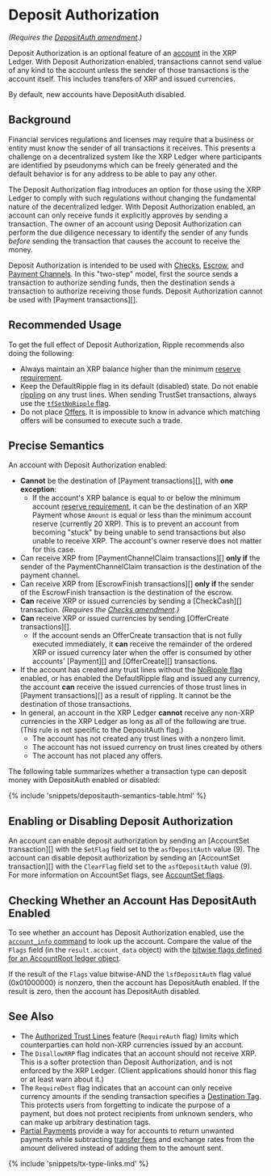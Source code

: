 # Deposit Authorization

_(Requires the [DepositAuth amendment](reference-amendments.html#depositauth).)_

Deposit Authorization is an optional feature of an [account](concept-accounts.html) in the XRP Ledger. With Deposit Authorization enabled, transactions cannot send value of any kind to the account unless the sender of those transactions is the account itself. This includes transfers of XRP and issued currencies.

By default, new accounts have DepositAuth disabled.

## Background

Financial services regulations and licenses may require that a business or entity must know the sender of all transactions it receives. This presents a challenge on a decentralized system like the XRP Ledger where participants are identified by pseudonyms which can be freely generated and the default behavior is for any address to be able to pay any other.

The Deposit Authorization flag introduces an option for those using the XRP Ledger to comply with such regulations without changing the fundamental nature of the decentralized ledger. With Deposit Authorization enabled, an account can only receive funds it explicitly approves by sending a transaction. The owner of an account using Deposit Authorization can perform the due diligence necessary to identify the sender of any funds _before_ sending the transaction that causes the account to receive the money.

Deposit Authorization is intended to be used with [Checks](reference-amendments.html#checks), [Escrow](concept-escrow.html), and [Payment Channels](reference-amendments.html#paychan). In this "two-step" model, first the source sends a transaction to authorize sending funds, then the destination sends a transaction to authorize receiving those funds. Deposit Authorization cannot be used with [Payment transactions][].

## Recommended Usage

To get the full effect of Deposit Authorization, Ripple recommends also doing the following:

- Always maintain an XRP balance higher than the minimum [reserve requirement](concept-reserves.html).
- Keep the DefaultRipple flag in its default (disabled) state. Do not enable [rippling](concept-noripple.html) on any trust lines. When sending TrustSet transactions, always use the [`tfSetNoRipple` flag](reference-transaction-format.html#trustset-flags).
- Do not place [Offers](reference-transaction-format.html#offercreate). It is impossible to know in advance which matching offers will be consumed to execute such a trade.

## Precise Semantics

An account with Deposit Authorization enabled:

- **Cannot** be the destination of [Payment transactions][], with **one exception**:
    - If the account's XRP balance is equal to or below the minimum account [reserve requirement](concept-reserves.html), it can be the destination of an XRP Payment whose `Amount` is equal or less than the minimum account reserve (currently 20 XRP). This is to prevent an account from becoming "stuck" by being unable to send transactions but also unable to receive XRP. The account's owner reserve does not matter for this case.
- Can receive XRP from [PaymentChannelClaim transactions][] **only if** the sender of the PaymentChannelClaim transaction is the destination of the payment channel.
- Can receive XRP from [EscrowFinish transactions][] **only if** the sender of the EscrowFinish transaction is the destination of the escrow.
- **Can** receive XRP or issued currencies by sending a [CheckCash][] transaction. _(Requires the [Checks amendment](reference-amendments.html#checks).)_
- **Can** receive XRP or issued currencies by sending [OfferCreate transactions][].
    - If the account sends an OfferCreate transaction that is not fully executed immediately, it **can** receive the remainder of the ordered XRP or issued currency later when the offer is consumed by other accounts' [Payment][] and [OfferCreate][] transactions.
- If the account has created any trust lines without the [NoRipple flag](concept-noripple.html) enabled, or has enabled the DefaultRipple flag and issued any currency, the account **can** receive the issued currencies of those trust lines in [Payment transactions][] as a result of rippling. It cannot be the destination of those transactions.
- In general, an account in the XRP Ledger **cannot** receive any non-XRP currencies in the XRP Ledger as long as all of the following are true. (This rule is not specific to the DepositAuth flag.)
    - The account has not created any trust lines with a nonzero limit.
    - The account has not issued currency on trust lines created by others
    - The account has not placed any offers.

The following table summarizes whether a transaction type can deposit money with DepositAuth enabled or disabled:

{% include 'snippets/depositauth-semantics-table.html' %}


## Enabling or Disabling Deposit Authorization

An account can enable deposit authorization by sending an [AccountSet transaction][] with the `SetFlag` field set to the `asfDepositAuth` value (9). The account can disable deposit authorization by sending an [AccountSet transaction][] with the `ClearFlag` field set to the `asfDepositAuth` value (9). For more information on AccountSet flags, see [AccountSet flags](reference-transaction-format.html#accountset-flags).

## Checking Whether an Account Has DepositAuth Enabled

To see whether an account has Deposit Authorization enabled, use the [`account_info` command](reference-rippled.html#account-info) to look up the account. Compare the value of the `Flags` field (in the `result.account_data` object) with the [bitwise flags defined for an AccountRoot ledger object](reference-ledger-format.html#accountroot-flags).

If the result of the `Flags` value bitwise-AND the `lsfDepositAuth` flag value (0x01000000) is nonzero, then the account has DepositAuth enabled. If the result is zero, then the account has DepositAuth disabled.

## See Also

- The [Authorized Trust Lines](concept-authorized-trust-lines.html) feature (`RequireAuth` flag) limits which counterparties can hold non-XRP currencies issued by an account.
- The `DisallowXRP` flag indicates that an account should not receive XRP. This is a softer protection than Deposit Authorization, and is not enforced by the XRP Ledger. (Client applications should honor this flag or at least warn about it.)
- The `RequireDest` flag indicates that an account can only receive currency amounts if the sending transaction specifies a [Destination Tag](tutorial-gateway-guide.html#source-and-destination-tags). This protects users from forgetting to indicate the purpose of a payment, but does not protect recipients from unknown senders, who can make up arbitrary destination tags.
- [Partial Payments](concept-partial-payments.html) provide a way for accounts to return unwanted payments while subtracting [transfer fees](concept-transfer-fees.html) and exchange rates from the amount delivered instead of adding them to the amount sent.

{% include 'snippets/tx-type-links.md' %}

